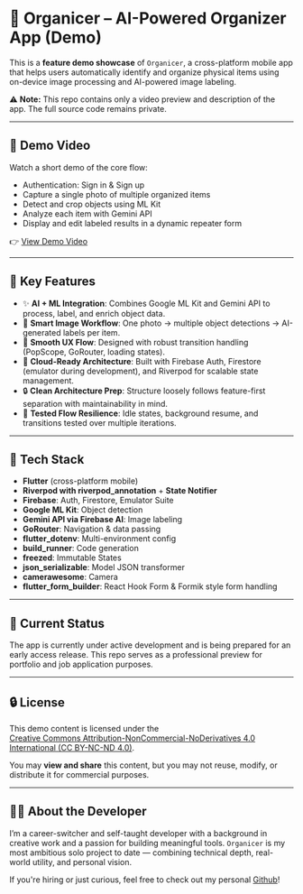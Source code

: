 # 📱 Organicer – AI-Powered Organizer App (Demo)

This is a **feature demo showcase** of `Organicer`, a cross-platform mobile app that helps users automatically identify and organize physical items using on-device image processing and AI-powered image labeling.

⚠️ **Note:** This repo contains only a video preview and description of the app. The full source code remains private.

---

## 🎥 Demo Video

Watch a short demo of the core flow:
- Authentication: Sign in & Sign up
- Capture a single photo of multiple organized items
- Detect and crop objects using ML Kit
- Analyze each item with Gemini API
- Display and edit labeled results in a dynamic repeater form

👉 [View Demo Video](https://drive.google.com/file/d/1-VuDN4p8-N8clkrakhw6dWXIp-WNyLFG/view?usp=drive_link)

---

## 🧠 Key Features

- ✨ **AI + ML Integration**: Combines Google ML Kit and Gemini API to process, label, and enrich object data.
- 📸 **Smart Image Workflow**: One photo → multiple object detections → AI-generated labels per item.
- 🔁 **Smooth UX Flow**: Designed with robust transition handling (PopScope, GoRouter, loading states).
- 📂 **Cloud-Ready Architecture**: Built with Firebase Auth, Firestore (emulator during development), and Riverpod for scalable state management.
- 🔒 **Clean Architecture Prep**: Structure loosely follows feature-first separation with maintainability in mind.
- 🧪 **Tested Flow Resilience**: Idle states, background resume, and transitions tested over multiple iterations.

---

## 🧰 Tech Stack

- **Flutter** (cross-platform mobile)
- **Riverpod with riverpod_annotation** + **State Notifier**
- **Firebase**: Auth, Firestore, Emulator Suite
- **Google ML Kit**: Object detection
- **Gemini API via Firebase AI**: Image labeling
- **GoRouter**: Navigation & data passing
- **flutter_dotenv**: Multi-environment config
- **build_runner**: Code generation
- **freezed**: Immutable States
- **json_serializable**: Model JSON transformer
- **camerawesome**: Camera
- **flutter_form_builder**: React Hook Form & Formik style form handling

---

## 📍 Current Status

The app is currently under active development and is being prepared for an early access release.
This repo serves as a professional preview for portfolio and job application purposes.

---

## 🔒 License

This demo content is licensed under the  
[Creative Commons Attribution-NonCommercial-NoDerivatives 4.0 International (CC BY-NC-ND 4.0)](https://creativecommons.org/licenses/by-nc-nd/4.0/).

You may **view and share** this content, but you may not reuse, modify, or distribute it for commercial purposes.

---

## 🙋‍♂️ About the Developer

I’m a career-switcher and self-taught developer with a background in creative work and a passion for building meaningful tools. `Organicer` is my most ambitious solo project to date — combining technical depth, real-world utility, and personal vision.

If you're hiring or just curious, feel free to check out my personal [Github](https://github.com/AnakUtara)!
